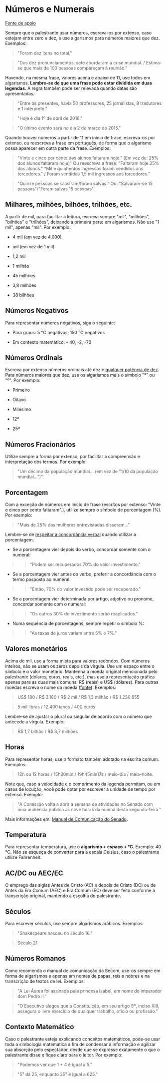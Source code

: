 # Números e Numerais
[Fonte de apoio][1]

Sempre que o palestrante usar números, escreva-os por extenso, caso estejam entre zero e dez, e use algarismos para números maiores que dez. Exemplos:

> "Foram dez itens no total."

> "Dos dez pronunciamentos, sete abordaram a crise mundial. / Estima-se que mais de 100 pessoas compareçam à reunião."

Havendo, na mesma frase, valores acima e abaixo de 11, use todos em algarismos. **Lembre-se de que uma frase pode estar dividida em duas legendas.** A regra também pode ser relevada quando datas são apresentadas.

> "Entre os presentes, havia 50 professores, 25 jornalistas, 8 tradutores e 1 intérprete."

> "Hoje é dia 1º de abril de 2016."

> "O último evento será no dia 2 de março de 2015."

Quando houver números a partir de 11 em início de frase, escreva-os por extenso, ou reescreva a frase em português, de forma que o algarismo possa aparecer em outra parte da frase. Exemplos:

> "Vinte e cinco por cento dos alunos faltaram hoje." (Em vez de: 25% dos alunos faltaram hoje)"
Ou reescreva a frase:
> "Faltaram hoje 25% dos alunos."
> "Mil e quinhentos ingressos foram vendidos aos torcedores." / Foram vendidos 1,5 mil ingressos aos torcedores."

> "Quinze pessoas se salvaram/foram salvas." Ou: "Salvaram-se 15 pessoas"/"Foram salvas 15 pessoas".

## Milhares, milhões, bilhões, trilhões, etc.

A partir de mil, para facilitar a leitura, escreva sempre "mil", "milhões", "bilhões" e "trilhões", deixando a primeira parte em algarismos. Não use "1 mil", apenas "mil". Por exemplo:

- 4 mil (em vez de 4.000)

- mil (em vez de 1 mil)

- 1,2 mil

- 1 milhão

- 45 milhões

- 3,8 milhões

- 38 bilhões


## Números Negativos
Para representar números negativos, siga o seguinte:

- Para graus:  5 °C negativos;  150 °C negativos

- Em contexto matemático: - 40, -2, -70


## Números Ordinais
Escreva por extenso números ordinais até dez e [qualquer potência de dez][2]. Para números maiores que dez, use os algarismos mais o símbolo "ª" ou "º". Por exemplo:

- Primeiro

- Oitavo

- Milésimo

- 12º

- 25ª


## Números Fracionários
Utilize sempre a forma por extenso, por facilitar a compreensão e interpretação dos termos. Por exemplo:

> "Um décimo da população mundial... (em vez de "1/10 da população mundial...")"


## Porcentagem
Com a exceção de números em início de frase (escritos por extenso: "Vinte e cinco por cento faltaram".), utilize sempre o símbolo de porcentagem (%). Por exemplo:

> "Mais de 25% das mulheres entrevistadas disseram..."

Lembre-se de [respeitar a concordância verbal][3] quando utilizar a porcentagem.

- Se a porcentagem vier depois do verbo, concordar somente com o numeral:

>> "Podem ser recuperados 70% do valor investimento."

- Se a porcentagem vier antes do verbo, preferir a concordância com o termo posposto ao numeral:

>> "Então, 70% do valor investido pode ser recuperado."

- Se a porcentagem vier determinada por artigo, adjetivo ou pronome, concordar somente com o numeral:

>> "Os outros 30% do investimento serão reaplicados."

- Numa sequência de porcentagens, sempre repetir o símbolo %:

>> "As taxas de juros variam entre 5% e 7%."


## Valores monetários
Acima de mil, use a forma mista para valores redondos. Com números inteiros, não se usam os zeros depois da vírgula. Use um espaço entre o símbolo e o valor monetário. Mantenha a moeda original mencionada pelo palestrante (dólares, euros, reais, etc.), mas use a representação gráfica apenas para as duas mais comuns: R$ (reais) e US$ (dólares). Para outras moedas escreva o nome da moeda ([fonte][4]). Exemplos:

> US$ 180 / R$ 3.180 / R$ 2 mil / R$ 1,3 milhão / R$ 1.230.655

> 5 mil libras / 12.400 ienes / 400 euros

Lembre-se de ajustar o plural ou singular de acordo com o número que antecede a vírgula. Exemplo:

> R$ 1,7 bilhão / R$ 3,7 milhões


## Horas
Para representar horas, use o formato também adotado na escrita comum. Exemplos:

> 12h ou 12 horas / 15h20min / 19h45min17s / meio-dia / meia-noite.


Note que, caso a velocidade e o comprimento da legenda permitam, ou em casos de locução, você pode optar por escrever a unidade de tempo por extenso. Exemplo:

> "A Comissão volta a abrir a semana de atividades no Senado com uma audiência pública às nove horas da manhã desta segunda-feira."

Mais informações em: [Manual de Comunicação do Senado][5].


## Temperatura
Para representar temperatura, use o **algarismo + espaço + °C**. Exemplo:  40 °C. Não se esqueça de converter para a escala Celsius, caso o palestrante utilize Fahrenheit.


## AC/DC ou AEC/EC
O emprego das siglas Antes de Cristo (AC) e depois de Cristo (DC) ou de Antes da Era Comum (AEC) e Era Comum (EC) deve ser feito conforme a transcrição original, mantendo a escolha do palestrante.


## Séculos
Para escrever séculos, use sempre algarismos arábicos. Exemplos:

> "Shakespeare nasceu no século 16."

> Século 21


## Números Romanos
Como recomenda o manual de comunicação da Secom, use-os sempre em forma de algarismos e apenas em nomes de papas, reis e nobres e na transcrição de textos de lei. Exemplos:

> "A Lei Áurea foi assinada pela princesa Isabel, em nome do imperador dom Pedro II."

> "O Executivo alegou que a Constituição, em seu artigo 5º, inciso XIII, assegura o livre exercício de qualquer trabalho, ofício ou profissão."


## Contexto Matemático
Caso o palestrante esteja explicando conceitos matemáticos, pode-se usar toda a simbologia matemática a fim de condensar a informação e agilizar sua absorção pelo espectador, desde que se expresse exatamente o que o palestrante disse e fique claro para o leitor. Por exemplo:

> "Podemos ver que 1 + 4 é igual a 5."

> "5² dá 25, enquanto 25² é igual a 625."

[1]: http://www12.senado.leg.br/manualdecomunicacao/redacao-e-estilo/estilo/numero
[2]: #milhares-milhoes-bilhoes-trilhoes-etc
[3]: http://www12.senado.leg.br/manualdecomunicacao/redacao-e-estilo/estilo/porcentagem
[4]: http://www12.senado.leg.br/manualdecomunicacao/redacao-e-estilo/estilo/moeda
[5]: http://www12.senado.leg.br/manualdecomunicacao/redacao-e-estilo/estilo/hora

